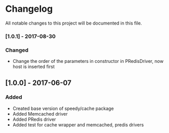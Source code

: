 # Changelog
All notable changes to this project will be documented in this file.

### [1.0.1] - 2017-08-30
### Changed
- Change the order of the parameters in constructor in PRedisDriver, now host is inserted first

## [1.0.0] - 2017-06-07
### Added
- Created base version of speedy/cache package
- Added Memcached driver
- Added PRedis driver
- Added test for cache wrapper and memcached, predis drivers